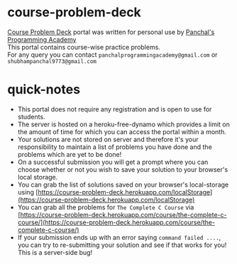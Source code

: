 # course-problem-deck
[Course Problem Deck](https://panchalprogrammingacademy.github.io/course-problem-deck) portal was written for personal use by [Panchal's Programming Academy](https://panchalprogrammingacademy.herokuapp.com)  
This portal contains course-wise practice problems.  
For any query you can contact `panchalprogrammingacademy@gmail.com` or `shubhampanchal9773@gmail.com`  

# quick-notes
- This portal does not require any registration and is open to use for students.  
- The server is hosted on a heroku-free-dynamo which provides a limit on the amount of time for which you can access the portal within a month.  
- Your solutions are not stored on server and therefore it's your responsibility to maintain a list of problems you have done and the problems which are yet to be done!  
- On a successful submission you will get a prompt where you can choose whether or not you wish to save your solution to your browser's local storage.  
- You can grab the list of solutions saved on your browser's local-storage using [https://course-problem-deck.herokuapp.com/localStorage](https://course-problem-deck.herokuapp.com/localStorage)  
- You can grab all the problems for `The Complete C Course` via [https://course-problem-deck.herokuapp.com/course/the-complete-c-course/](https://course-problem-deck.herokuapp.com/course/the-complete-c-course/)  
- If your submission ends up with an error saying `command failed ....`, you can try to re-submitting your solution and see if that works for you! This is a server-side bug!
